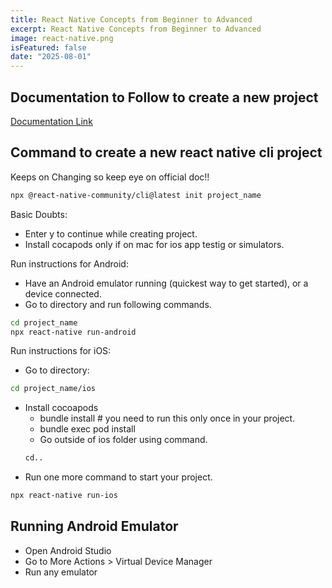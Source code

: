 ```yaml
---
title: React Native Concepts from Beginner to Advanced
excerpt: React Native Concepts from Beginner to Advanced
image: react-native.png
isFeatured: false
date: "2025-08-01"
---
```


## Documentation to Follow to create a new project

[Documentation Link](https://reactnative.dev/docs/getting-started-without-a-framework)

## Command to create a new react native cli project

Keeps on Changing so keep eye on official doc!!

```bash
npx @react-native-community/cli@latest init project_name
```

Basic Doubts:

- Enter y to continue while creating project.
- Install cocapods only if on mac for ios app testig or simulators.

Run instructions for Android:

- Have an Android emulator running (quickest way to get started), or a device connected.
- Go to directory and run following commands.

```bash
cd project_name
npx react-native run-android
```

Run instructions for iOS:

- Go to directory:

```bash
cd project_name/ios
```

- Install cocoapods
  - bundle install # you need to run this only once in your project.
  - bundle exec pod install
  - Go outside of ios folder using command.
  ```bash
  cd..
  ```
- Run one more command to start your project.

```bash
npx react-native run-ios
```

## Running Android Emulator
- Open Android Studio
- Go to More Actions > Virtual Device Manager
- Run any emulator

